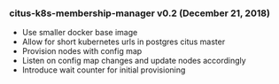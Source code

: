 ### citus-k8s-membership-manager v0.2 (December 21, 2018) ###
* Use smaller docker base image
* Allow for short kubernetes urls in postgres citus master
* Provision nodes with config map
* Listen on config map changes and update nodes accordingly
* Introduce wait counter for initial provisioning
